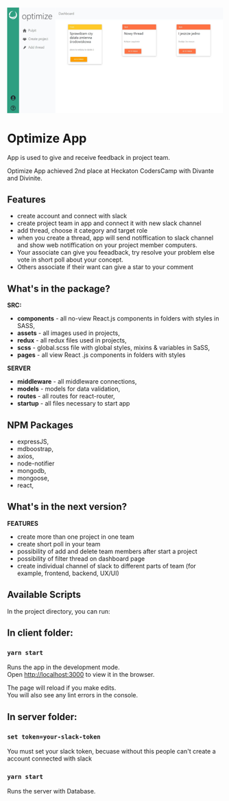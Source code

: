 ![Optimize App](https://github.com/jatanski/Optimize/blob/master/client/public/example.JPG)
# Optimize App

App is used to give and receive feedback in project team.

Optimize App achieved 2nd place at Heckaton CodersCamp with Divante and Divinite.

## Features
* create account and connect with slack
* create project team in app and connect it with new slack channel
* add thread, choose it category and target role 
* when you create a thread, app will send notiffication to slack channel and show web notiffication on your project member computers.
* Your associate can give you feeadback, try resolve your problem else vote in short poll about your concept.
* Others associate if their want can give a star to your comment

## What's in the package?

**SRC:**
* **components** - all no-view React.js components in folders with styles in SASS,
* **assets** - all images used in projects,
* **redux** - all redux files used in projects,
* **scss** - global.scss file with global styles, mixins & variables in SaSS,
* **pages** - all view React .js components in folders with styles

**SERVER**
* **middleware** - all middleware connections,
* **models** - models for data validation,
* **routes** - all routes for react-router,
* **startup** - all files necessary to start app

## NPM Packages
* expressJS,
* mdboostrap,
* axios,
* node-notifier
* mongodb,
* mongoose,
* react,

## What's in the next version?

**FEATURES**
* create more than one project in one team
* create short poll in your team
* possibility of add and delete team members after start a project
* possibility of filter thread on dashboard page
* create individual channel of slack to different parts of team (for example, frontend, backend, UX/UI)

## Available Scripts

In the project directory, you can run:

## In client folder:

### `yarn start`

Runs the app in the development mode.<br>
Open [http://localhost:3000](http://localhost:3000) to view it in the browser.

The page will reload if you make edits.<br>
You will also see any lint errors in the console.


## In server folder:

### `set token=your-slack-token`

You must set your slack token, becuase without this people can't create a account connected with slack

### `yarn start`

Runs the server with Database.




